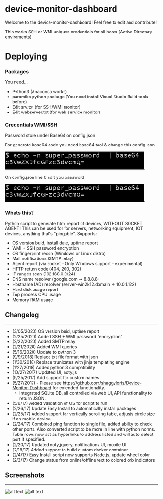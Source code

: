 # device-monitor-dashboard

Welcome to the device-monitor-dashboard! Feel free to edit and contribute!


This works SSH or WMI uniques credentials for all hosts (Active Directory enviroments)


# Deploying

### Packages


You need...

- Python3 (Anaconda works)
- paramiko python package (You need install Visual Studio Build tools before)
- Edit srv.txt (for SSH/WMI monitor)
- Edit webserver.txt (for web service monitor)



### Credentials WMI/SSH

Password store under Base64 on config.json

For generate base64 code you need base64 tool & change this config.json



![Generate Base64 string](/img/base64-tool.png "Generate Base64 string").

On config.json line 6 edit you password

![Change Base64 on config.json](/img/base64-tool.png "Change Base64 on config.json").


### Whats this?

Python script to generate html report of devices, WITHOUT SOCKET AGENT!
This can be used for for servers, networking equipment, IOT devices, anything that's "pingable".
Supports:

 * OS version buid, install date, uptime report
 * WMI + SSH password encryption
 * OS fingerprint recon (Windows or Linux distro)
 * Mail notifications (SMTP relay)
 * Agent report (via socket - Only Windows support - experimental) 
 * HTTP return code (404, 200, 302)
 * IP ranges scan (192.168.0.0/24)
 * DNS name resolver (google.com -> 8.8.8.8)
 * Hostname (AD) resolver (server-win2k12.domain -> 10.0.1.122)
 * Hard disk usage report
 * Top process CPU usage
 * Memory RAM usage



## Changelog
---
 - (3/05/2020) OS version buid, uptime report
 - (2/25/2020) Added SSH + WMI password "encryption"
 - (2/22/2020) Added SMTP relay
 - (2/21/2020) Added WMI queries
 - (5/16/2020) Update to python 3
 - (9/9/2018) Replace txt file format with json
 - (1/30/2018) Replace trunicates with jinja templating engine
 - (1/27/2018) Added python 3 compatibility
 - (10/27/2017) Updated UI, noty.js
 - (9/25/2017) Add support for custom names
 - (5/27/2017) - Please see https://github.com/shaggyloris/Device-Monitor-Dashboard for extended functionality.
   - Integrated SQLite DB, all controlled via web UI, API functionality to return JSON.
 - (5/6/17) Added validation of OS for script to run
 - (2/26/17) Update Easy Install to automatically install packages
 - (2/25/17) Added support for vertically scrolling table, adjusts circle size if on mobile device.
 - (2/24/17) Combined ping function to single file, added ability to check other ports. Also converted script to be more in line with python norms. Table rows now act as hyperlinks to address listed and will auto detect port if specified.
 - (2/20/17) Updated noty,jquery, notifications UI, mobile UI
 - (2/18/17) Added support to build custom docker container
 - (2/4/17) Easy Install script now supports Node.js, update wheel color
 - (2/3/17) Change status from online/offline text to colored orb indicators


## Screenshots
---
![alt text](https://i.imgur.com/TPZsef6.png)
![alt text](https://i.imgur.com/PbmueJq.png)
